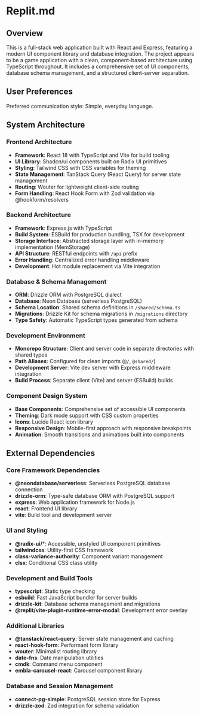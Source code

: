 # Replit.md

## Overview

This is a full-stack web application built with React and Express, featuring a modern UI component library and database integration. The project appears to be a game application with a clean, component-based architecture using TypeScript throughout. It includes a comprehensive set of UI components, database schema management, and a structured client-server separation.

## User Preferences

Preferred communication style: Simple, everyday language.

## System Architecture

### Frontend Architecture
- **Framework**: React 18 with TypeScript and Vite for build tooling
- **UI Library**: Shadcn/ui components built on Radix UI primitives
- **Styling**: Tailwind CSS with CSS variables for theming
- **State Management**: TanStack Query (React Query) for server state management
- **Routing**: Wouter for lightweight client-side routing
- **Form Handling**: React Hook Form with Zod validation via @hookform/resolvers

### Backend Architecture
- **Framework**: Express.js with TypeScript
- **Build System**: ESBuild for production bundling, TSX for development
- **Storage Interface**: Abstracted storage layer with in-memory implementation (MemStorage)
- **API Structure**: RESTful endpoints with `/api` prefix
- **Error Handling**: Centralized error handling middleware
- **Development**: Hot module replacement via Vite integration

### Database & Schema Management
- **ORM**: Drizzle ORM with PostgreSQL dialect
- **Database**: Neon Database (serverless PostgreSQL)
- **Schema Location**: Shared schema definitions in `/shared/schema.ts`
- **Migrations**: Drizzle Kit for schema migrations in `/migrations` directory
- **Type Safety**: Automatic TypeScript types generated from schema

### Development Environment
- **Monorepo Structure**: Client and server code in separate directories with shared types
- **Path Aliases**: Configured for clean imports (`@/`, `@shared/`)
- **Development Server**: Vite dev server with Express middleware integration
- **Build Process**: Separate client (Vite) and server (ESBuild) builds

### Component Design System
- **Base Components**: Comprehensive set of accessible UI components
- **Theming**: Dark mode support with CSS custom properties
- **Icons**: Lucide React icon library
- **Responsive Design**: Mobile-first approach with responsive breakpoints
- **Animation**: Smooth transitions and animations built into components

## External Dependencies

### Core Framework Dependencies
- **@neondatabase/serverless**: Serverless PostgreSQL database connection
- **drizzle-orm**: Type-safe database ORM with PostgreSQL support
- **express**: Web application framework for Node.js
- **react**: Frontend UI library
- **vite**: Build tool and development server

### UI and Styling
- **@radix-ui/***: Accessible, unstyled UI component primitives
- **tailwindcss**: Utility-first CSS framework
- **class-variance-authority**: Component variant management
- **clsx**: Conditional CSS class utility

### Development and Build Tools
- **typescript**: Static type checking
- **esbuild**: Fast JavaScript bundler for server builds
- **drizzle-kit**: Database schema management and migrations
- **@replit/vite-plugin-runtime-error-modal**: Development error overlay

### Additional Libraries
- **@tanstack/react-query**: Server state management and caching
- **react-hook-form**: Performant form library
- **wouter**: Minimalist routing library
- **date-fns**: Date manipulation utilities
- **cmdk**: Command menu component
- **embla-carousel-react**: Carousel component library

### Database and Session Management
- **connect-pg-simple**: PostgreSQL session store for Express
- **drizzle-zod**: Zod integration for schema validation